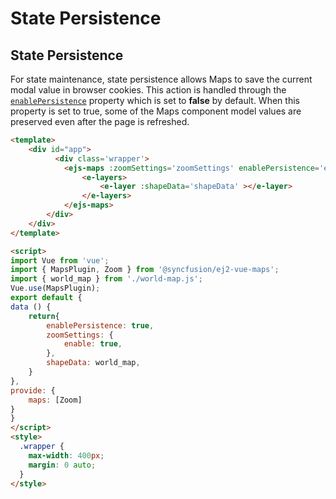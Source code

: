 # State Persistence

## State Persistence

For state maintenance, state persistence allows Maps to save the current modal value in browser cookies. This action is handled through the [`enablePersistence`](../api/maps/mapsModel/#enablepersistence) property which is set to **false** by default. When this property is set to true, some of the Maps component model values are preserved even after the page is refreshed.

```html
<template>
    <div id="app">
          <div class='wrapper'>
            <ejs-maps :zoomSettings='zoomSettings' enablePersistence='enablePersistence' >
                <e-layers>
                    <e-layer :shapeData='shapeData' ></e-layer>
                </e-layers>
            </ejs-maps>
        </div>
    </div>
</template>

<script>
import Vue from 'vue';
import { MapsPlugin, Zoom } from '@syncfusion/ej2-vue-maps';
import { world_map } from './world-map.js';
Vue.use(MapsPlugin);
export default {
data () {
    return{
        enablePersistence: true,
        zoomSettings: {
            enable: true,
        },
        shapeData: world_map,
    }
},
provide: {
    maps: [Zoom]
}
}
</script>
<style>
  .wrapper {
    max-width: 400px;
    margin: 0 auto;
  }
</style>
```